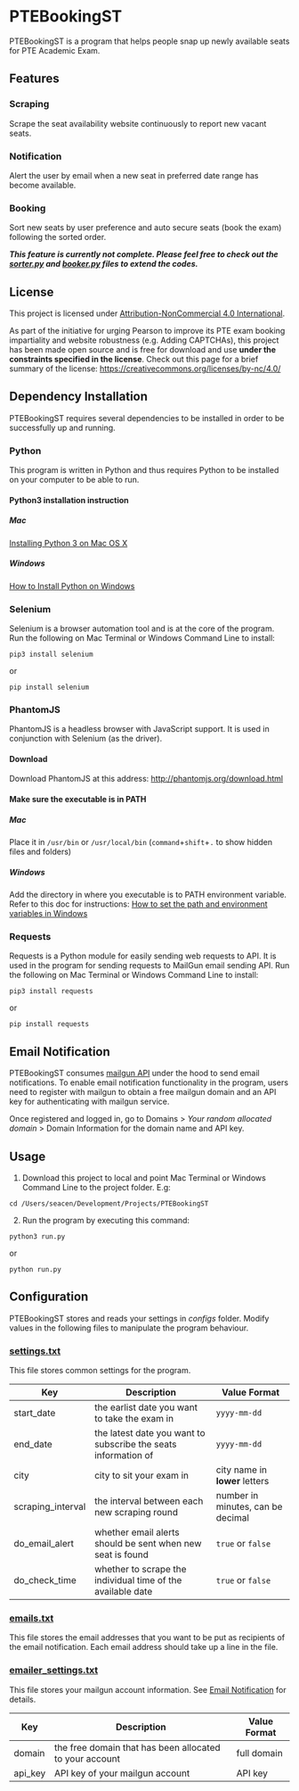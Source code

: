 # PTEBookingST
PTEBookingST is a program that helps people snap up newly available seats for PTE Academic Exam.

## Features
### Scraping
Scrape the seat availability website continuously to report new vacant seats.
### Notification
Alert the user by email when a new seat in preferred date range has become available.
### Booking
Sort new seats by user preference and auto secure seats (book the exam) following the sorted order.

**_This feature is currently not complete. Please feel free to check out the [sorter.py](../master/sorter.py) and [booker.py](../master/booker.py) files to extend the codes._**

## License
This project is licensed under [Attribution-NonCommercial 4.0 International](https://creativecommons.org/licenses/by-nc/4.0/legalcode).

As part of the initiative for urging Pearson to improve its PTE exam booking impartiality and website robustness (e.g. Adding CAPTCHAs), this project has been made open source and is free for download and use **under the constraints specified in the license**. Check out this page for a brief summary of the license: https://creativecommons.org/licenses/by-nc/4.0/

## Dependency Installation
PTEBookingST requires several dependencies to be installed in order to be successfully up and running.

### Python
This program is written in Python and thus requires Python to be installed on your computer to be able to run.
#### Python3 installation instruction
##### Mac
[Installing Python 3 on Mac OS X](http://python-guide-pt-br.readthedocs.io/en/latest/starting/install3/osx/)
##### Windows
[How to Install Python on Windows](https://www.howtogeek.com/197947/how-to-install-python-on-windows/)

### Selenium
Selenium is a browser automation tool and is at the core of the program. Run the following on Mac Terminal or Windows Command Line to install:
```
pip3 install selenium
```
or
```
pip install selenium
```

### PhantomJS
PhantomJS is a headless browser with JavaScript support. It is used in conjunction with Selenium (as the driver).
#### Download
Download PhantomJS at this address: http://phantomjs.org/download.html
#### Make sure the executable is in PATH
##### Mac
Place it in `/usr/bin` or `/usr/local/bin`  (`command`+`shift`+`.` to show hidden files and folders)
##### Windows
Add the directory in where you executable is to PATH environment variable. Refer to this doc for instructions: [How to set the path and environment variables in Windows](https://www.computerhope.com/issues/ch000549.htm)

### Requests
Requests is a Python module for easily sending web requests to API. It is used in the program for sending requests to MailGun email sending API. Run the following on Mac Terminal or Windows Command Line to install:
```
pip3 install requests
```
or
```
pip install requests
```
## Email Notification
PTEBookingST consumes [mailgun API](https://www.mailgun.com/) under the hood to send email notifications. To enable email notification functionality in the program, users need to register with mailgun to obtain a free mailgun domain and an API key for authenticating with mailgun service.

Once registered and logged in, go to Domains > _Your random allocated domain_ > Domain Information for the domain name and API key.

## Usage
1. Download this project to local and point Mac Terminal or Windows Command Line to the project folder. E.g:
```
cd /Users/seacen/Development/Projects/PTEBookingST
```
2. Run the program by executing this command:
```
python3 run.py
```
or
```
python run.py
```

## Configuration
PTEBookingST stores and reads your settings in _configs_ folder. Modify values in the following files to manipulate the program behaviour.
### [settings.txt](../master/configs/settings.txt)
This file stores common settings for the program.

| Key | Description | Value Format |
| --- | --- | --- |
| start_date | the earlist date you want to take the exam in | `yyyy-mm-dd` |
| end_date | the latest date you want to subscribe the seats information of | `yyyy-mm-dd` |
| city | city to sit your exam in | city name in **lower** letters |
| scraping_interval | the interval between each new scraping round | number in minutes, can be decimal |
| do_email_alert | whether email alerts should be sent when new seat is found | `true` or `false` |
| do_check_time | whether to scrape the individual time of the available date | `true` or `false` |

### [emails.txt](../master/configs/emails.txt)
This file stores the email addresses that you want to be put as recipients of the email notification. Each email address should take up a line in the file.

### [emailer_settings.txt](../master/configs/emailer_settings.txt)
This file stores your mailgun account information. See [Email Notification](#email-notification) for details.

| Key | Description | Value Format |
| --- | --- | --- |
| domain | the free domain that has been allocated to your account | full domain |
| api_key | API key of your mailgun account | API key |
